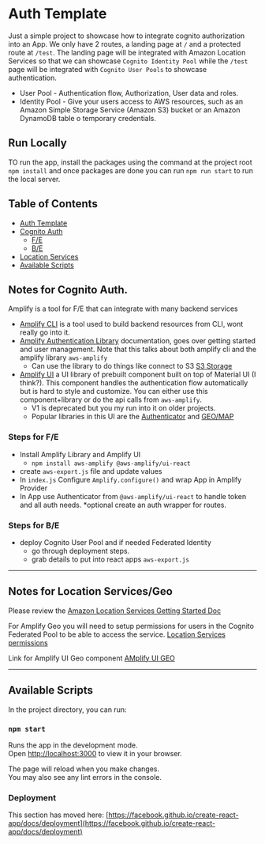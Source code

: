 # Auth Template

Just a simple project to showcase how to integrate cognito authorization into an App. We only have 2 routes, a landing page at `/` and a protected route at `/test`.
The landing page will be integrated with Amazon Location Services so that we can showcase `Cognito Identity Pool` while the `/test` page will be integrated with `Cognito User Pools` to showcase authentication.

-   User Pool - Authentication flow, Authorization, User data and roles.
-   Identity Pool - Give your users access to AWS resources, such as an Amazon Simple Storage Service (Amazon S3) bucket or an Amazon DynamoDB table o temporary credentials.

## Run Locally

TO run the app, install the packages using the command at the project root `npm install` and once packages are done you can run `npm run start` to run the local server.

## Table of Contents

-   [Auth Template](#auth-template)
-   [Cognito Auth](#notes-for-cognito-auth)
    -   [F/E](#steps-for-fe)
    -   [B/E](#steps-for-be)
-   [Location Services](#notes-for-location-servicesgeo)
-   [Available Scripts](#available-scripts)

## Notes for Cognito Auth.

Amplify is a tool for F/E that can integrate with many backend services

-   [Amplify CLI](https://docs.amplify.aws/cli/) is a tool used to build backend resources from CLI, wont really go into it.
-   [Amplify Authentication Library](https://docs.amplify.aws/lib/auth/getting-started/q/platform/js/) documentation, goes over getting started and user management. Note that this talks about both amplify cli and the amplify library `aws-amplify`
    -   Can use the library to do things like connect to S3 [S3 Storage](https://docs.amplify.aws/lib/storage/getting-started/q/platform/js/#configure-your-application)
-   [Amplify UI](https://ui.docs.amplify.aws/react/connected-components/authenticator) a UI library of prebuilt component built on top of Material UI (I think?). This component handles the authentication flow automatically but is hard to style and customize. You can either use this component+library or do the api calls from `aws-amplify`.
    -   V1 is deprecated but you my run into it on older projects.
    -   Popular libraries in this UI are the [Authenticator](https://ui.docs.amplify.aws/react/connected-components/authenticator) and [GEO/MAP](https://ui.docs.amplify.aws/react/connected-components/geo)

### Steps for F/E

-   Install Amplify Library and Amplify UI
    -   `npm install aws-amplify @aws-amplify/ui-react`
-   create `aws-export.js` file and update values
-   In `index.js` Configure `Amplify.configure()` and wrap App in Amplify Provider
-   In App use Authenticator from `@aws-amplify/ui-react` to handle token and all auth needs. \*optional create an auth wrapper for routes.

### Steps for B/E

-   deploy Cognito User Pool and if needed Federated Identity
    -   go through deployment steps.
    -   grab details to put into react apps `aws-export.js`

---

## Notes for Location Services/Geo

Please review the [Amazon Location Services Getting Started Doc](https://docs.aws.amazon.com/location/latest/developerguide/getting-started.html)

For Amplify Geo you will need to setup permissions for users in the Cognito Federated Pool to be able to access the service. [Location Services permissions](https://docs.amplify.aws/lib/geo/existing-resources/q/platform/js/)

Link for Amplify UI Geo component [AMplify UI GEO](https://docs.amplify.aws/lib/geo/maps/q/platform/js/)

---

## Available Scripts

In the project directory, you can run:

### `npm start`

Runs the app in the development mode.\
Open [http://localhost:3000](http://localhost:3000) to view it in your browser.

The page will reload when you make changes.\
You may also see any lint errors in the console.

### Deployment

This section has moved here: [https://facebook.github.io/create-react-app/docs/deployment](https://facebook.github.io/create-react-app/docs/deployment)
